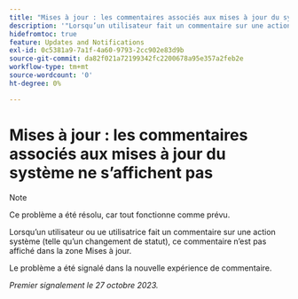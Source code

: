 ```yaml
---
title: "Mises à jour : les commentaires associés aux mises à jour du système ne s’affichent pas"
description: '"Lorsqu’un utilisateur fait un commentaire sur une action système (comme un changement d’état), ce commentaire n’est pas affiché dans la zone Mises à jour.  »'
hidefromtoc: true
feature: Updates and Notifications
exl-id: 0c5381a9-7a1f-4a60-9793-2cc902e83d9b
source-git-commit: da82f021a72199342fc2200678a95e357a2feb2e
workflow-type: tm+mt
source-wordcount: '0'
ht-degree: 0%

---
```


# Mises à jour : les commentaires associés aux mises à jour du système ne s’affichent pas

<!--
>[!NOTE]
>
>This issue has been closed because it is working as designed.
-->

>[!NOTE]
>
>Ce problème a été résolu, car tout fonctionne comme prévu.

Lorsqu’un utilisateur ou ue utilisatrice fait un commentaire sur une action système (telle qu’un changement de statut), ce commentaire n’est pas affiché dans la zone Mises à jour.

Le problème a été signalé dans la nouvelle expérience de commentaire.

_Premier signalement le 27 octobre 2023._